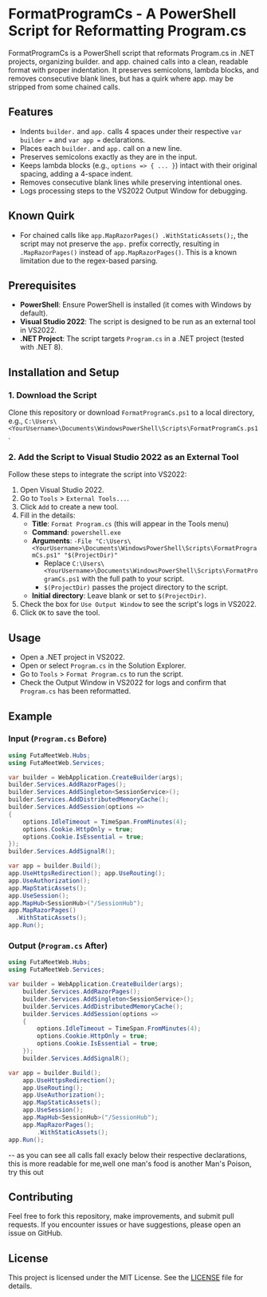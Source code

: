 # FormatProgramCs - A PowerShell Script for Reformatting Program.cs
 FormatProgramCs is a PowerShell script that reformats Program.cs in .NET projects, organizing builder. and app. chained calls into a clean, readable format with proper indentation. It preserves semicolons, lambda blocks, and removes consecutive blank lines, but has a quirk where app. may be stripped from some chained calls. 

## Features
- Indents `builder.` and `app.` calls 4 spaces under their respective `var builder =` and `var app =` declarations.
- Places each `builder.` and `app.` call on a new line.
- Preserves semicolons exactly as they are in the input.
- Keeps lambda blocks (e.g., `options => { ... }`) intact with their original spacing, adding a 4-space indent.
- Removes consecutive blank lines while preserving intentional ones.
- Logs processing steps to the VS2022 Output Window for debugging.

## Known Quirk
- For chained calls like `app.MapRazorPages() .WithStaticAssets();`, the script may not preserve the `app.` prefix correctly, resulting in `.MapRazorPages()` instead of `app.MapRazorPages()`. This is a known limitation due to the regex-based parsing.

## Prerequisites
- **PowerShell**: Ensure PowerShell is installed (it comes with Windows by default).
- **Visual Studio 2022**: The script is designed to be run as an external tool in VS2022.
- **.NET Project**: The script targets `Program.cs` in a .NET project (tested with .NET 8).

## Installation and Setup

### 1. Download the Script
Clone this repository or download `FormatProgramCs.ps1` to a local directory, e.g., `C:\Users\<YourUsername>\Documents\WindowsPowerShell\Scripts\FormatProgramCs.ps1`.

### 2. Add the Script to Visual Studio 2022 as an External Tool
Follow these steps to integrate the script into VS2022:

1. Open Visual Studio 2022.
2. Go to `Tools` > `External Tools...`.
3. Click `Add` to create a new tool.
4. Fill in the details:
   - **Title**: `Format Program.cs` (this will appear in the Tools menu)
   - **Command**: `powershell.exe`
   - **Arguments**: `-File "C:\Users\<YourUsername>\Documents\WindowsPowerShell\Scripts\FormatProgramCs.ps1" "$(ProjectDir)"`
     - Replace `C:\Users\<YourUsername>\Documents\WindowsPowerShell\Scripts\FormatProgramCs.ps1` with the full path to your script.
     - `$(ProjectDir)` passes the project directory to the script.
   - **Initial directory**: Leave blank or set to `$(ProjectDir)`.
5. Check the box for `Use Output Window` to see the script's logs in VS2022.
6. Click `OK` to save the tool.

## Usage
- Open a .NET project in VS2022.
- Open or select `Program.cs` in the Solution Explorer.
- Go to `Tools` > `Format Program.cs` to run the script.
- Check the Output Window in VS2022 for logs and confirm that `Program.cs` has been reformatted.

## Example
### Input (`Program.cs` Before)
```csharp
using FutaMeetWeb.Hubs;
using FutaMeetWeb.Services;

var builder = WebApplication.CreateBuilder(args);
builder.Services.AddRazorPages();
builder.Services.AddSingleton<SessionService>();
builder.Services.AddDistributedMemoryCache();
builder.Services.AddSession(options =>
{
    options.IdleTimeout = TimeSpan.FromMinutes(4);
    options.Cookie.HttpOnly = true;
    options.Cookie.IsEssential = true;
});
builder.Services.AddSignalR();

var app = builder.Build();
app.UseHttpsRedirection(); app.UseRouting();
app.UseAuthorization();
app.MapStaticAssets();
app.UseSession();
app.MapHub<SessionHub>("/SessionHub");
app.MapRazorPages()
  .WithStaticAssets();
app.Run();
```

### Output (`Program.cs` After)
```csharp
using FutaMeetWeb.Hubs;
using FutaMeetWeb.Services;

var builder = WebApplication.CreateBuilder(args);
    builder.Services.AddRazorPages();
    builder.Services.AddSingleton<SessionService>();
    builder.Services.AddDistributedMemoryCache();
    builder.Services.AddSession(options =>
    {
	    options.IdleTimeout = TimeSpan.FromMinutes(4);
	    options.Cookie.HttpOnly = true;
	    options.Cookie.IsEssential = true;
    });
    builder.Services.AddSignalR();

var app = builder.Build();
    app.UseHttpsRedirection();
    app.UseRouting();
    app.UseAuthorization();
    app.MapStaticAssets();
    app.UseSession();
    app.MapHub<SessionHub>("/SessionHub");
    app.MapRazorPages();
        .WithStaticAssets();
app.Run();
```
-- as you can see all calls fall exacly below their respective declarations, this is more readable for me,well one man's food is another Man's Poison, try this out 

## Contributing
Feel free to fork this repository, make improvements, and submit pull requests. If you encounter issues or have suggestions, please open an issue on GitHub.

## License
This project is licensed under the MIT License. See the [LICENSE](LICENSE) file for details.
